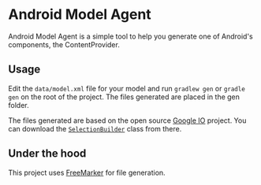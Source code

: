 Android Model Agent
===================

Android Model Agent is a simple tool to help you generate one of Android's components, the ContentProvider.

Usage
-----
Edit the `data/model.xml` file for your model and run `gradlew gen` or `gradle gen` on the root of the project.
The files generated are placed in the gen folder.

The files generated are based on the open source [Google IO][2] project.
You can download the [`SelectionBuilder`][3] class from there.

Under the hood
--------------
This project uses [FreeMarker][1] for file generation.

 [1]:http://freemarker.sourceforge.net/fmpp.html
 [2]:https://code.google.com/p/iosched/
 [3]:https://code.google.com/p/iosched/source/browse/android/src/main/java/com/google/android/apps/iosched/util/SelectionBuilder.java